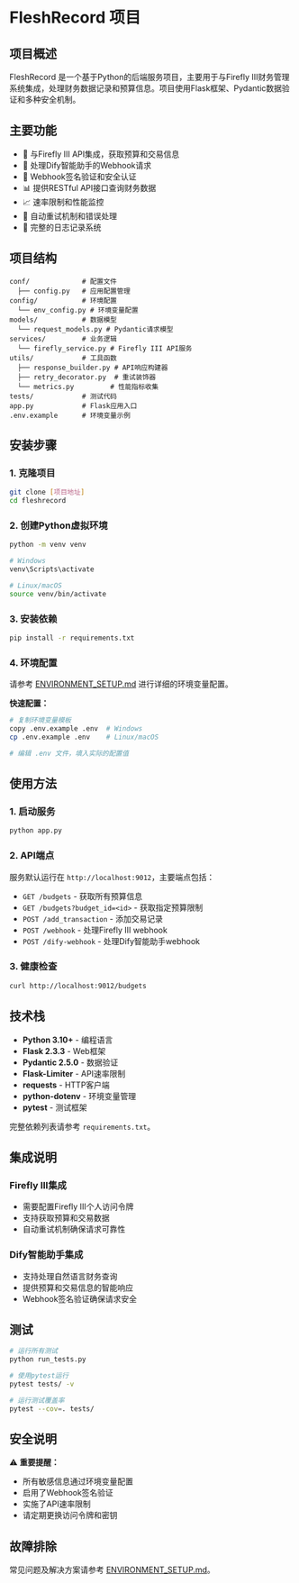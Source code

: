 # FleshRecord 项目

## 项目概述

FleshRecord 是一个基于Python的后端服务项目，主要用于与Firefly III财务管理系统集成，处理财务数据记录和预算信息。项目使用Flask框架、Pydantic数据验证和多种安全机制。

## 主要功能

- 🔗 与Firefly III API集成，获取预算和交易信息
- 📡 处理Dify智能助手的Webhook请求
- 🔐 Webhook签名验证和安全认证
- 📊 提供RESTful API接口查询财务数据
- 📈 速率限制和性能监控
- 🔄 自动重试机制和错误处理
- 📝 完整的日志记录系统

## 项目结构

```
conf/             # 配置文件
  ├── config.py   # 应用配置管理
config/           # 环境配置
  └── env_config.py # 环境变量配置
models/           # 数据模型
  └── request_models.py # Pydantic请求模型
services/         # 业务逻辑
  └── firefly_service.py # Firefly III API服务
utils/            # 工具函数
  ├── response_builder.py # API响应构建器
  ├── retry_decorator.py  # 重试装饰器
  └── metrics.py         # 性能指标收集
tests/            # 测试代码
app.py            # Flask应用入口
.env.example      # 环境变量示例
```

## 安装步骤

### 1. 克隆项目
```bash
git clone [项目地址]
cd fleshrecord
```

### 2. 创建Python虚拟环境
```bash
python -m venv venv

# Windows
venv\Scripts\activate

# Linux/macOS
source venv/bin/activate
```

### 3. 安装依赖
```bash
pip install -r requirements.txt
```

### 4. 环境配置
请参考 [ENVIRONMENT_SETUP.md](ENVIRONMENT_SETUP.md) 进行详细的环境变量配置。

**快速配置：**
```bash
# 复制环境变量模板
copy .env.example .env  # Windows
cp .env.example .env    # Linux/macOS

# 编辑 .env 文件，填入实际的配置值
```

## 使用方法

### 1. 启动服务
```bash
python app.py
```

### 2. API端点
服务默认运行在 `http://localhost:9012`，主要端点包括：

- `GET /budgets` - 获取所有预算信息
- `GET /budgets?budget_id=<id>` - 获取指定预算限制
- `POST /add_transaction` - 添加交易记录
- `POST /webhook` - 处理Firefly III webhook
- `POST /dify-webhook` - 处理Dify智能助手webhook

### 3. 健康检查
```bash
curl http://localhost:9012/budgets
```

## 技术栈

- **Python 3.10+** - 编程语言
- **Flask 2.3.3** - Web框架
- **Pydantic 2.5.0** - 数据验证
- **Flask-Limiter** - API速率限制
- **requests** - HTTP客户端
- **python-dotenv** - 环境变量管理
- **pytest** - 测试框架

完整依赖列表请参考 `requirements.txt`。

## 集成说明

### Firefly III集成
- 需要配置Firefly III个人访问令牌
- 支持获取预算和交易数据
- 自动重试机制确保请求可靠性

### Dify智能助手集成
- 支持处理自然语言财务查询
- 提供预算和交易信息的智能响应
- Webhook签名验证确保请求安全

## 测试

```bash
# 运行所有测试
python run_tests.py

# 使用pytest运行
pytest tests/ -v

# 运行测试覆盖率
pytest --cov=. tests/
```

## 安全说明

⚠️ **重要提醒：**
- 所有敏感信息通过环境变量配置
- 启用了Webhook签名验证
- 实施了API速率限制
- 请定期更换访问令牌和密钥

## 故障排除

常见问题及解决方案请参考 [ENVIRONMENT_SETUP.md](ENVIRONMENT_SETUP.md#故障排除)。